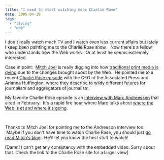 ```yaml
---
title: "I need to start watching more Charlie Rose"
date: 2009-04-10
tags:
  - "living"
  - "web"
---
```


I don't really watch much TV and I watch even less current affairs but lately I keep been pointing me to the Charlie Rose show.   Now there's a fellow who understands how the Web works.  Or at least he seems extremely interested.

Case in point:  [Mitch Joel](http://www.twistimage.com/blog/) is really digging into how [traditional print media is dying](http://www.twistimage.com/blog/archives/trying-to-outgoogle-google/) due to the changes brought about by the Web.  He pointed me to a recent [Charlie Rose episode](http://www.charlierose.com/view/content/10208) with the CEO of the Associated Press and Arianna Huffington, where they describe to wildy different futures for journalism and aggregators of journalism.  

My favorite Charlie Rose episode is an [interview with Marc Andreessen](http://www.charlierose.com/view/content/10093) that aired in February.  It's a rapid fire hour where Marc talks about [where the Web is at and where it's going](http://www.twistimage.com/blog/archives/where-its-at-and-where-its-going-according-to-marc-andreessen/).  

 

Thanks to Mitch Joel for pointing me to the Andreeson interview too.  Maybe if you don't have time to watch Charlie Rose, you should just [go read Mitch's blog](http://www.twistimage.com/blog/).  He'll let you know the best stuff to watch!

\[Damn! I can't get any consistency with the embedded video. Sorry about that. Check the link to the Charlie Rose site for a larger view\]

